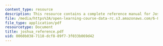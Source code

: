 ```yaml
---
content_type: resource
description: This resource contains a complete reference manual for Joshua.
file: /media/https%3A/open-learning-course-data-rc.s3.amazonaws.com/6-871-knowledge-based-applications-systems-spring-2005/0060b0387118dcf889f73f033b069d42_joshua_reference.pdf
file_type: application/pdf
resourcetype: Document
title: joshua_reference.pdf
uid: 0060b038-7118-dcf8-89f7-3f033b069d42
---
```

